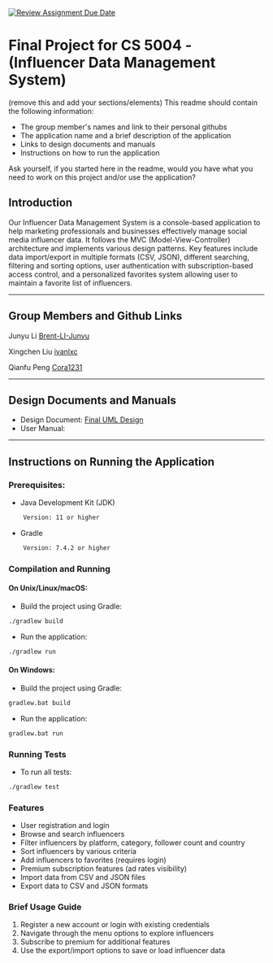 [![Review Assignment Due Date](https://classroom.github.com/assets/deadline-readme-button-22041afd0340ce965d47ae6ef1cefeee28c7c493a6346c4f15d667ab976d596c.svg)](https://classroom.github.com/a/IE0ITl4j)
# Final Project for CS 5004 - (Influencer Data Management System)

(remove this and add your sections/elements)
This readme should contain the following information: 

* The group member's names and link to their personal githubs
* The application name and a brief description of the application
* Links to design documents and manuals
* Instructions on how to run the application

Ask yourself, if you started here in the readme, would you have what you need to work on this project and/or use the application?


## Introduction
Our Influencer Data Management System is a console-based application to help marketing professionals and businesses effectively manage social media influencer data. 
It follows the MVC (Model-View-Controller) architecture and implements various design patterns. Key features include data import/export 
in multiple formats (CSV, JSON), different searching, filtering and sorting options, user authentication with subscription-based access 
control, and a personalized favorites system allowing user to maintain a favorite list of influencers.

---

## Group Members and Github Links
Junyu Li [Brent-LI-Junyu](https://github.com/Brent-LI-Junyu)

Xingchen Liu [ivanlxc](https://github.com/ivanlxc)

Qianfu Peng [Cora1231](https://github.com/Cora1231)

---

## Design Documents and Manuals

- Design Document: [Final UML Design](DesignDocuments/FinalUMLDesign.md)
- User Manual:

---

## Instructions on Running the Application

### Prerequisites:

- Java Development Kit (JDK)
```bash
    Version: 11 or higher
```
- Gradle
```bash
    Version: 7.4.2 or higher
```

### Compilation and Running

#### On Unix/Linux/macOS:

- Build the project using Gradle:
```bash
./gradlew build
```

- Run the application:
```bash
./gradlew run
```

#### On Windows:

- Build the project using Gradle:
```bash
gradlew.bat build
```

- Run the application:
```bash
gradlew.bat run
```

### Running Tests

- To run all tests:
```bash
./gradlew test
```

### Features

- User registration and login
- Browse and search influencers
- Filter influencers by platform, category, follower count and country
- Sort influencers by various criteria
- Add influencers to favorites (requires login)
- Premium subscription features (ad rates visibility)
- Import data from CSV and JSON files
- Export data to CSV and JSON formats

### Brief Usage Guide

1. Register a new account or login with existing credentials
2. Navigate through the menu options to explore influencers
3. Subscribe to premium for additional features
4. Use the export/import options to save or load influencer data


